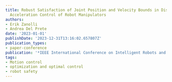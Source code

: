 ```yaml
---
title: Robust Satisfaction of Joint Position and Velocity Bounds in Discrete-Time
  Acceleration Control of Robot Manipulators
authors:
- Erik Zanolli
- Andrea Del Prete
date: '2023-01-01'
publishDate: '2023-12-31T13:16:02.657807Z'
publication_types:
- paper-conference
publication: '*IEEE International Conference on Intelligent Robots and Systems*'
tags:
- Motion control
- optimization and optimal control
- robot safety
---
```

